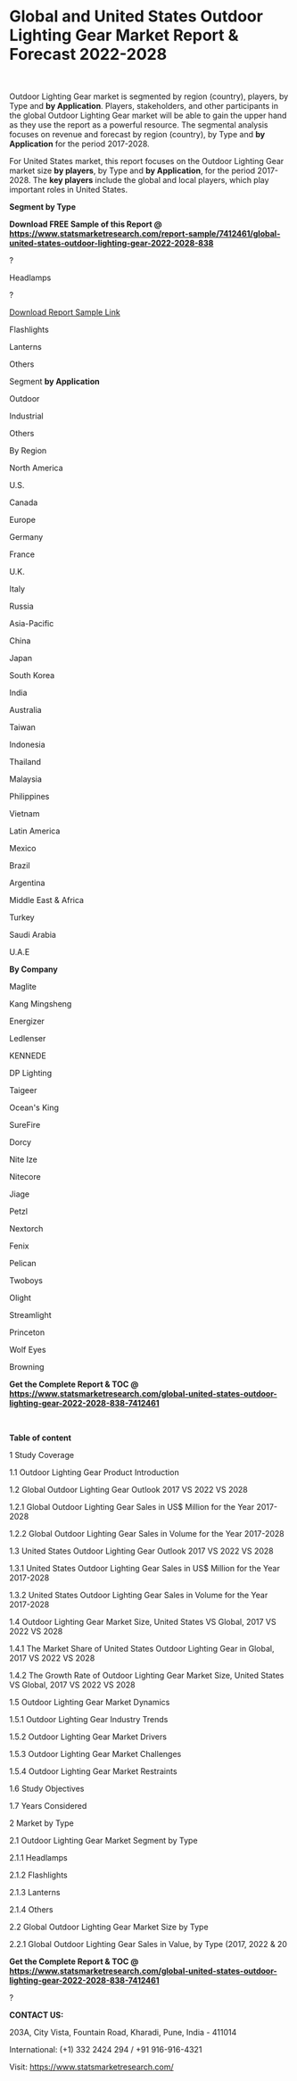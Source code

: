 <h1>Global and United States Outdoor Lighting Gear Market Report & Forecast 2022-2028</h1><br/><p>Outdoor Lighting Gear market is segmented by region (country), players, by Type and <strong>by Application</strong>. Players, stakeholders, and other participants in the global Outdoor Lighting Gear market will be able to gain the upper hand as they use the report as a powerful resource. The segmental analysis focuses on revenue and forecast by region (country), by Type and <strong>by Application</strong> for the period 2017-2028.</p>
 
 
 
 <p>For United States market, this report focuses on the Outdoor Lighting Gear market size <strong>by players</strong>, by Type and <strong>by Application</strong>, for the period 2017-2028. The <strong>key players</strong> include the global and local players, which play important roles in United States.</p>
 
 
 
 <p><strong>Segment by Type</strong></p>
 
 
 
 <div><b>Download FREE Sample of this Report @ <a href="https://www.statsmarketresearch.com/download-free-sample/7412461/global-united-states-outdoor-lighting-gear-2022-2028-838">https://www.statsmarketresearch.com/report-sample/7412461/global-united-states-outdoor-lighting-gear-2022-2028-838</a></b></div>
 
 
 
 <p>? </p>
 
 
 
 <p>Headlamps</p>
 
 
 
 <p>? </p>
 
 
 
 <p><a href="https://www.statsmarketresearch.com/download-free-sample/7412461/global-united-states-outdoor-lighting-gear-2022-2028-838">Download Report Sample Link</a></p>
 
 
 
 <p>Flashlights</p>
 
 
 
 <p>Lanterns</p>
 
 
 
 <p>Others</p>
 
 
 
 <p>Segment <strong>by Application</strong></p>
 
 
 
 <p>Outdoor</p>
 
 
 
 <p>Industrial</p>
 
 
 
 <p>Others</p>
 
 
 
 <p>By Region</p>
 
 
 
 <p>North America</p>
 
 
 
 <p>U.S.</p>
 
 
 
 <p>Canada</p>
 
 
 
 <p>Europe</p>
 
 
 
 <p>Germany</p>
 
 
 
 <p>France</p>
 
 
 
 <p>U.K.</p>
 
 
 
 <p>Italy</p>
 
 
 
 <p>Russia</p>
 
 
 
 <p>Asia-Pacific</p>
 
 
 
 <p>China</p>
 
 
 
 <p>Japan</p>
 
 
 
 <p>South Korea</p>
 
 
 
 <p>India</p>
 
 
 
 <p>Australia</p>
 
 
 
 <p>Taiwan</p>
 
 
 
 <p>Indonesia</p>
 
 
 
 <p>Thailand</p>
 
 
 
 <p>Malaysia</p>
 
 
 
 <p>Philippines</p>
 
 
 
 <p>Vietnam</p>
 
 
 
 <p>Latin America</p>
 
 
 
 <p>Mexico</p>
 
 
 
 <p>Brazil</p>
 
 
 
 <p>Argentina</p>
 
 
 
 <p>Middle East & Africa</p>
 
 
 
 <p>Turkey</p>
 
 
 
 <p>Saudi Arabia</p>
 
 
 
 <p>U.A.E</p>
 
 
 
 <p><strong>By Company</strong></p>
 
 
 
 <p>Maglite</p>
 
 
 
 <p>Kang Mingsheng</p>
 
 
 
 <p>Energizer</p>
 
 
 
 <p>Ledlenser</p>
 
 
 
 <p>KENNEDE</p>
 
 
 
 <p>DP Lighting</p>
 
 
 
 <p>Taigeer</p>
 
 
 
 <p>Ocean&#39;s King</p>
 
 
 
 <p>SureFire</p>
 
 
 
 <p>Dorcy</p>
 
 
 
 <p>Nite Ize</p>
 
 
 
 <p>Nitecore</p>
 
 
 
 <p>Jiage</p>
 
 
 
 <p>Petzl</p>
 
 
 
 <p>Nextorch</p>
 
 
 
 <p>Fenix</p>
 
 
 
 <p>Pelican</p>
 
 
 
 <p>Twoboys</p>
 
 
 
 <p>Olight</p>
 
 
 
 <p>Streamlight</p>
 
 
 
 <p>Princeton</p>
 
 
 
 <p>Wolf Eyes</p>
 
 
 
 <p>Browning</p>
 
 
 
 <div><b>Get the Complete Report & TOC @ <a href="https://www.statsmarketresearch.com/global-united-states-outdoor-lighting-gear-2022-2028-838-7412461">https://www.statsmarketresearch.com/global-united-states-outdoor-lighting-gear-2022-2028-838-7412461</a></b></div>
 
 
 
 <p><br />
 
 <b>Table of content</b></p>
 
 
 
 <p>1 Study Coverage<br />
 
 1.1 Outdoor Lighting Gear Product Introduction<br />
 
 1.2 Global Outdoor Lighting Gear Outlook 2017 VS 2022 VS 2028<br />
 
 1.2.1 Global Outdoor Lighting Gear Sales in US$ Million for the Year 2017-2028<br />
 
 1.2.2 Global Outdoor Lighting Gear Sales in Volume for the Year 2017-2028<br />
 
 1.3 United States Outdoor Lighting Gear Outlook 2017 VS 2022 VS 2028<br />
 
 1.3.1 United States Outdoor Lighting Gear Sales in US$ Million for the Year 2017-2028<br />
 
 1.3.2 United States Outdoor Lighting Gear Sales in Volume for the Year 2017-2028<br />
 
 1.4 Outdoor Lighting Gear Market Size, United States VS Global, 2017 VS 2022 VS 2028<br />
 
 1.4.1 The Market Share of United States Outdoor Lighting Gear in Global, 2017 VS 2022 VS 2028<br />
 
 1.4.2 The Growth Rate of Outdoor Lighting Gear Market Size, United States VS Global, 2017 VS 2022 VS 2028<br />
 
 1.5 Outdoor Lighting Gear Market Dynamics<br />
 
 1.5.1 Outdoor Lighting Gear Industry Trends<br />
 
 1.5.2 Outdoor Lighting Gear Market Drivers<br />
 
 1.5.3 Outdoor Lighting Gear Market Challenges<br />
 
 1.5.4 Outdoor Lighting Gear Market Restraints<br />
 
 1.6 Study Objectives<br />
 
 1.7 Years Considered<br />
 
 2 Market by Type<br />
 
 2.1 Outdoor Lighting Gear Market Segment by Type<br />
 
 2.1.1 Headlamps<br />
 
 2.1.2 Flashlights<br />
 
 2.1.3 Lanterns<br />
 
 2.1.4 Others<br />
 
 2.2 Global Outdoor Lighting Gear Market Size by Type<br />
 
 2.2.1 Global Outdoor Lighting Gear Sales in Value, by Type (2017, 2022 & 20</p>
 
 
 
 <div><b>Get the Complete Report & TOC @ <a href="https://www.statsmarketresearch.com/global-united-states-outdoor-lighting-gear-2022-2028-838-7412461">https://www.statsmarketresearch.com/global-united-states-outdoor-lighting-gear-2022-2028-838-7412461</a></b></div>
 
 
 
 <p>? </p>
 
 
 
 <p><b>CONTACT US:</b><br />
 
 203A, City Vista, Fountain Road, Kharadi, Pune, India - 411014<br />
 
 International: (+1) 332 2424 294 / +91 916-916-4321<br />
 
 Visit: <a href="https://www.statsmarketresearch.com/">https://www.statsmarketresearch.com/</a></p>